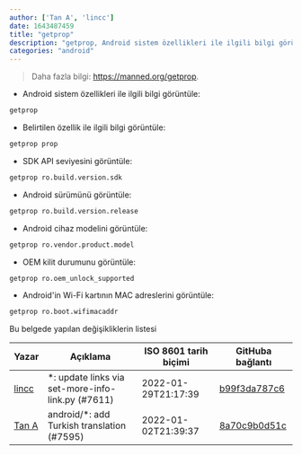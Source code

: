 ```yaml
---
author: ['Tan A', 'lincc']
date: 1643487459
title: "getprop"
description: "getprop, Android sistem özellikleri ile ilgili bilgi görüntüle."
categories: "android"
---
```

> Daha fazla bilgi: <https://manned.org/getprop>.

- Android sistem özellikleri ile ilgili bilgi görüntüle:

```bash
getprop
```

- Belirtilen özellik ile ilgili bilgi görüntüle:

```bash
getprop prop
```

- SDK API seviyesini görüntüle:

```bash
getprop ro.build.version.sdk
```

- Android sürümünü görüntüle:

```bash
getprop ro.build.version.release
```

- Android cihaz modelini görüntüle:

```bash
getprop ro.vendor.product.model
```

- OEM kilit durumunu görüntüle:

```bash
getprop ro.oem_unlock_supported
```

- Android'in Wi-Fi kartının MAC adreslerini görüntüle:

```bash
getprop ro.boot.wifimacaddr
```
Bu belgede yapılan değişikliklerin listesi


Yazar | Açıklama | ISO 8601 tarih biçimi | GitHuba bağlantı
------|-----|-----|-----
[lincc](mailto:46962923+blueskyson@users.noreply.github.com) | *: update links via set-more-info-link.py (#7611) | 2022-01-29T21:17:39 | [b99f3da787c6](https://github.com/tldr-pages/tldr/commit/b99f3da787c6f43a545b9cb5ebd8265b1367fbc4)
[Tan A](mailto:40173707+yutyo@users.noreply.github.com) | android/*: add Turkish translation (#7595) | 2022-01-02T21:39:37 | [8a70c9b0d51c](https://github.com/tldr-pages/tldr/commit/8a70c9b0d51c8b192391848645e95d20e88cb4eb)

